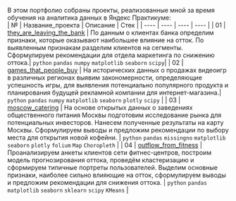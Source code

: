 В этом портфолио собраны проекты, реализованные мной за время обучения на аналитика данных в Яндекс Практикуме: <br>
| № | Название_проекта | Описание | Стек |
| ---- | ---- | ---- | ---- |
| 01 | [they_are_leaving_the_bank](https://github.com/NucleiDatorum/Portfolio/blob/main/they_are_leaving_the_bank.ipynb) | По данным о клиентах банка определим признаки, которые оказывают наибольшее влияние на отток. По выявленным признакам разделим клиентов на сегменты. Сформулируем рекомендации для отдела маркетинга по снижению оттока.| `python` `pandas` `numpy` `matplotlib` `seaborn` `scipy`|
| 02 | [games_that_people_buy](https://github.com/NucleiDatorum/Portfolio/blob/main/games_that_people_buy.ipynb) | На исторических данных о продажах видеоигр в различных регионах выявим закономерности, определяющие успешность игры, для выявления потенциально популярного продукта и планирования будущей рекламной компании для интернет-магазина.| `python` `pandas` `numpy` `matplotlib` `seaborn` `plotly` `scipy` |
| 03 | [moscow_catering](https://github.com/NucleiDatorum/Portfolio/blob/main/moscow_catering.ipynb) | На основе открытых данных о заведениях общественного питания Москвы подготовим исследование рынка для потенциальных инвесторов. Нанесем полученные результаты на карту Москвы. Сформулируем выводы и предложим рекомендации по выбору места для открытия новой кофейни. | `python` `pandas` `missingno` `matplotlib` `seaborn` `plotly` `folium` `Map` `Choropleth` |
| 04 | [outflow_from_fitness](https://github.com/NucleiDatorum/Portfolio/blob/main/outflow_from_fitness.ipynb) | Проанализируем анкеты клиентов сети фитнес-центров, построим модель прогнозирования оттока, проведём кластеризацию и сформируем типичные портреты пользователей. Выделим основные признаки, наиболее сильно влияющие на отток, сформулируем выводы и предложим рекомендации для снижения оттока. | `python` `pandas` `matplotlib` `seaborn` `sklearn` `scipy` `KMeans` |
